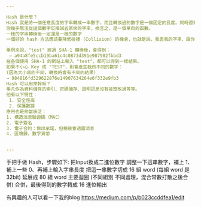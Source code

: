 ```yaml
---

Hash 是什麼？
Hash 就是將一個任意長度的字串轉成一串數字，而且轉換過的數字是一個固定的長度。同時還有幾項比較重要的性質：
你幾乎無法從這個數字反推回去原來的字串，換言之，是一個單向的函數。
一樣的字串轉換後一定還是一樣的數字
一個好的 hash 方法應該要降低碰撞 (Collision) 的機會，也就是說，我丟我的字串、跟你丟的字串，經過這個方法 Hash 過後，理論上要得到一樣的數字的機會極低。

舉例來說，"test" 經過 SHA-1 轉換後，會得到：
 → a94a8fe5ccb19ba61c4c0873d391e987982fbbd3
在各個使用 SHA-1 的網站上輸入 "test"，都可以得到一樣結果。
如果不小心 Key 成 "TEST"，則會產生截然不同的數字：
(因為大小寫的不同，轉換時會有不同的結果)
→ 984816fd329622876e14907634264e6f332e9fb3
Hash 可以用來幹嘛？
舉凡作為資料儲存的索引、密碼儲存、證明訊息沒有被竄改過等等。
他有以下特性：
 1. 安全性高
 2. 保護數據
應用也是相當廣泛：
1. 構造消息驗證碼（MAC）
2. 電子簽名
3. 電子合約：做出承諾，但稍後會透露消息
4. 區塊鍊、數字貨幣


---
```


手把手做 Hash，步驟如下:
把Input換成二進位數字
調整一下這串數字，補上 1、補上一些 0、再補上輸入字串長度
把這一串數字切成 16 組 word (每組 word 是 32bit)
延展成 80 組 word
主要迴圈 (不同組別 不同處理，混合常數打散之後合併)
合併，最後得到的數字轉成 16 進位輸出

有興趣的人可以看一下我的blog
https://medium.com/p/b023ccddfea1/edit

